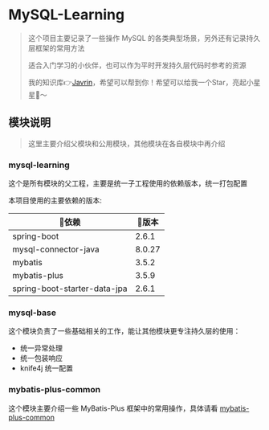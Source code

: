 # MySQL-Learning

> 这个项目主要记录了一些操作 MySQL 的各类典型场景，另外还有记录持久层框架的常用方法
>
> 适合入门学习的小伙伴，也可以作为平时开发持久层代码时参考的资源
>
> 我的知识库👉[Javrin](https://github.com/gelald/javrin)，希望可以帮到你！希望可以给我一个Star，亮起小星星🌟～

## 模块说明

> 这里主要介绍父模块和公用模块，其他模块在各自模块中再介绍

### mysql-learning

这个是所有模块的父工程，主要是统一子工程使用的依赖版本，统一打包配置

本项目使用的主要依赖的版本:

| 🔧依赖                         | 📖版本    |
|------------------------------|---------|
| spring-boot                  | 2.6.1   |
| mysql-connector-java         | 8.0.27  |
| mybatis                      | 3.5.2   |
| mybatis-plus                 | 3.5.9   |
| spring-boot-starter-data-jpa | 2.6.1   |

### mysql-base

这个模块负责了一些基础相关的工作，能让其他模块更专注持久层的使用：

- 统一异常处理
- 统一包装响应
- knife4j 统一配置

### mybatis-plus-common

这个模块主要介绍一些 MyBatis-Plus 框架中的常用操作，具体请看 [mybatis-plus-common](mybatis-plus-common/README.md)